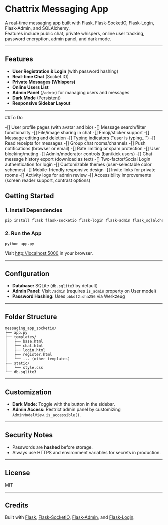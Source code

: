 # Chattrix Messaging App

A real-time messaging app built with Flask, Flask-SocketIO, Flask-Login, Flask-Admin, and SQLAlchemy.  
Features include public chat, private whispers, online user tracking, password encryption, admin panel, and dark mode.

---

## Features

- **User Registration & Login** (with password hashing)
- **Real-time Chat** (Socket.IO)
- **Private Messages (Whispers)**
- **Online Users List**
- **Admin Panel** (`/admin`) for managing users and messages
- **Dark Mode** (Persistent)
- **Responsive Sidebar Layout**

---
##To Do

-[] User profile pages (with avatar and bio)
-[] Message search/filter functionality
-[] File/image sharing in chat
-[] Emoji/sticker support
-[] Message editing and deletion
-[] Typing indicators ("user is typing...")
-[] Read receipts for messages
-[] Group chat rooms/channels
-[] Push notifications (browser or email)
-[] Rate limiting or spam protection
-[] User blocking/muting
-[] Admin/moderator controls (ban/kick users)
-[] Chat message history export (download as text)
-[] Two-factor/Social Login authentication for login
-[] Customizable themes (user-selectable color schemes)
-[] Mobile-friendly responsive design
-[] Invite links for private rooms
-[] Activity logs for admin review
-[] Accessibility improvements (screen reader support, contrast options)

## Getting Started

### 1. Install Dependencies

```sh
pip install flask flask-socketio flask-login flask-admin flask_sqlalchemy werkzeug requests
```

### 2. Run the App

```sh
python app.py
```

Visit [http://localhost:5000](http://localhost:5000) in your browser.

---

## Configuration

- **Database:** SQLite (`db.sqlite3` by default)
- **Admin Panel:** Visit `/admin` (requires `is_admin` property on User model)
- **Password Hashing:** Uses `pbkdf2:sha256` via Werkzeug

---

## Folder Structure

```
messaging_app_socketio/
├── app.py
├── templates/
│   ├── base.html
│   ├── chat.html
│   ├── login.html
│   ├── register.html
│   └── ... (other templates)
├── static/
│   └── style.css
└── db.sqlite3
```

---

## Customization

- **Dark Mode:** Toggle with the button in the sidebar.
- **Admin Access:** Restrict admin panel by customizing `AdminModelView.is_accessible()`.

---

## Security Notes

- Passwords are **hashed** before storage.
- Always use HTTPS and environment variables for secrets in production.

---

## License

MIT

---

## Credits

Built with [Flask](https://flask.palletsprojects.com/), [Flask-SocketIO](https://flask-socketio.readthedocs.io/), [Flask-Admin](https://flask-admin.readthedocs.io/), and [Flask-Login](https://flask-login.readthedocs.io/).
